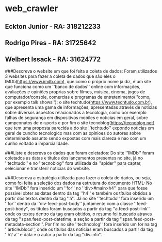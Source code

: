 # web_crawler

## Eckton Junior  - RA: 318212233
## Rodrigo Pires  - RA: 31725642
## Welbert Issack - RA: 31624772



###Descreva o website em que foi feita a coleta de dados:
Foram utilizados 3 websites para fazer a coleta de dados que são eles o IMDb(https://www.imdb.com), que como o próprio nome já diz, é um
site que funciona como um ''banco de dados'' online com informações, avaliações e opiniões proprias sobre filmes, música, cinema, jogos 
de computador/console, comercias e programas de entretenimento(''como, por exemplo talk shows''); o site techtudo(https://www.techtudo.com.br),
que apresenta uma gama de informações, apresentadas através de notícias sobre diversos aspectos relacionados a tecnologia, como por exemplo
falhas de segurança em dispositivos mobiles e notícias em geral, sobre campeonatos de e-sports e por fim o site tecnoblog(https://tecnoblog.net),
que tem uma proposta parecida a do site ''techtudo'' expondo noticias em geral de cuncho tecnologico mas com as opinioes do autores sobre
determinado assunto sendo expostas com mais clareza e nao com um cunho voltado a imparcialidade.



###Liste e descreva os dados que foram coletados:
Do site ''IMDb'' foram coletados as datas e títulos dos lançamentos presentes no site, já no ''techtudo'' e no ''tecnoblog'' 
fora utilizada da ''spider'' para captar, selecionar e transferir noticias do website.

###Descreva a estratégia utilizada para fazer a coleta de dados, ou seja, como foi feita a seleção dos dados na estrutura do documento HTML:
No site ''IMDb'' fora inserido um ''for'' no ''div>#main>h4'' para que fosse possivel obter as datas dentro da tag ''h4'' e também os títulos
obtidos a partir dos textos dentro da tag ''a''.
Já no site ''techtudo'' fora inserido um ''for'' dentro da ''div-feed-post-body'' juntamente com a classe ''feed-post-body'',
os titulos foram buscados a partir da tag ''a.feed-post-link'' onde os textos dentro da tag eram obtidos, o resumo foi buscado
atraves da tag ''span.feed-post-datetime, a seção a partir da tag ''span.feed-post-metadata-section''.
Por fim no site ''technoblog'' fora inserido um for na tag ''article.bloco'', onde os titulos das noticias eram buscados a partir da
tag ''h2 a'' e data e o autor a partir da tag ''div.info''.